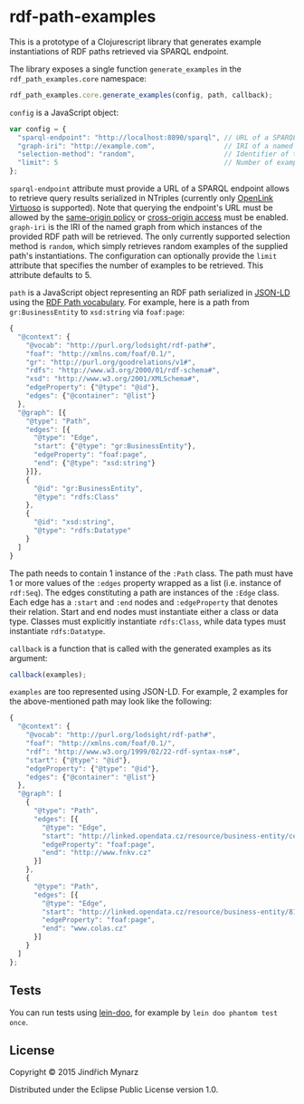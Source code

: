 # rdf-path-examples

This is a prototype of a Clojurescript library that generates example instantiations of RDF paths retrieved via SPARQL endpoint.

The library exposes a single function `generate_examples` in the `rdf_path_examples.core` namespace:

```js
rdf_path_examples.core.generate_examples(config, path, callback);
```

`config` is a JavaScript object:

```js
var config = {
  "sparql-endpoint": "http://localhost:8890/sparql", // URL of a SPARQL endpoint
  "graph-iri": "http://example.com",                 // IRI of a named graph to query
  "selection-method": "random",                      // Identifier of the method for selecting examples 
  "limit": 5                                         // Number of examples to retrieve
};
```

`sparql-endpoint` attribute must provide a URL of a SPARQL endpoint allows to retrieve query results serialized in NTriples (currently only [OpenLink Virtuoso](https://github.com/openlink/virtuoso-opensource) is supported). Note that querying the endpoint's URL must be allowed by the [same-origin policy](https://developer.mozilla.org/en-US/docs/Web/Security/Same-origin_policy) or [cross-origin access](https://developer.mozilla.org/en-US/docs/Web/HTTP/Access_control_CORS) must be enabled. `graph-iri` is the IRI of the named graph from which instances of the provided RDF path will be retrieved. The only currently supported selection method is `random`, which simply retrieves random examples of the supplied path's instantiations. The configuration can optionally provide the `limit` attribute that specifies the number of examples to be retrieved. This attribute defaults to 5.

`path` is a JavaScript object representing an RDF path serialized in [JSON-LD](http://json-ld.org/) using the [RDF Path vocabulary](https://github.com/jindrichmynarz/rdf-path-examples/blob/master/resources/rdf_path.ttl). For example, here is a path from `gr:BusinessEntity` to `xsd:string` via `foaf:page`:

```js
{
  "@context": {
    "@vocab": "http://purl.org/lodsight/rdf-path#",
    "foaf": "http://xmlns.com/foaf/0.1/",
    "gr": "http://purl.org/goodrelations/v1#",
    "rdfs": "http://www.w3.org/2000/01/rdf-schema#",
    "xsd": "http://www.w3.org/2001/XMLSchema#",
    "edgeProperty": {"@type": "@id"},
    "edges": {"@container": "@list"}
  },
  "@graph": [{
    "@type": "Path",
    "edges": [{
      "@type": "Edge",
      "start": {"@type": "gr:BusinessEntity"},
      "edgeProperty": "foaf:page",
      "end": {"@type": "xsd:string"}
    }]},
    {
      "@id": "gr:BusinessEntity",
      "@type": "rdfs:Class"
    },
    {
      "@id": "xsd:string",
      "@type": "rdfs:Datatype"
    }
  ]
}
```

The path needs to contain 1 instance of the `:Path` class. The path must have 1 or more values of the `:edges` property wrapped as a list (i.e. instance of `rdf:Seq`). The edges constituting a path are instances of the `:Edge` class. Each edge has a `:start` and `:end` nodes and `:edgeProperty` that denotes their relation. Start and end nodes must instantiate either a class or data type. Classes must explicitly instantiate `rdfs:Class`, while data types must instantiate `rdfs:Datatype`. 

`callback` is a function that is called with the generated examples as its argument:

```js
callback(examples);
```

`examples` are too represented using JSON-LD. For example, 2 examples for the above-mentioned path may look like the following:

```js
{
  "@context": {
    "@vocab": "http://purl.org/lodsight/rdf-path#",
    "foaf": "http://xmlns.com/foaf/0.1/",
    "rdf": "http://www.w3.org/1999/02/22-rdf-syntax-ns#",
    "start": {"@type": "@id"},
    "edgeProperty": {"@type": "@id"},
    "edges": {"@container": "@list"}
  },
  "@graph": [
    {
      "@type": "Path",
      "edges": [{
        "@type": "Edge",
        "start": "http://linked.opendata.cz/resource/business-entity/ce177c67-6be4-4f26-90ea-c267466d0dfd",
        "edgeProperty": "foaf:page",
        "end": "http://www.fnkv.cz"
      }]
    },
    {
      "@type": "Path",
      "edges": [{
        "@type": "Edge",
        "start": "http://linked.opendata.cz/resource/business-entity/81c5edb3-ac84-47c3-9a3c-f3fe5c492cd1",
        "edgeProperty": "foaf:page",
        "end": "www.colas.cz"
      }]
    }
  ]
};
```

## Tests

You can run tests using [lein-doo](https://github.com/bensu/doo), for example by `lein doo phantom test once`.

## License

Copyright © 2015 Jindřich Mynarz

Distributed under the Eclipse Public License version 1.0. 
